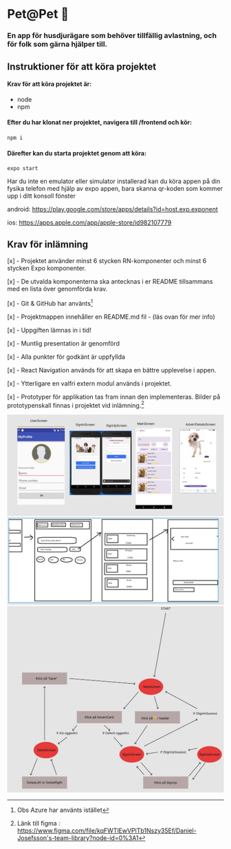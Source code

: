 # Pet@Pet 🐶
### En app för husdjurägare som behöver tillfällig avlastning, och för folk som gärna hjälper till.

## Instruktioner för att köra projektet

#### Krav för att köra projektet är:

* node
* npm

#### Efter du har klonat ner projektet, navigera till /frontend och kör: 
```
npm i
```
#### Därefter kan du starta projektet genom att köra: 
```
expo start
```

Har du inte en emulator eller simulator installerad kan du köra appen på din fysika telefon med hjälp av expo appen, bara skanna qr-koden som kommer upp i ditt konsoll fönster

android: https://play.google.com/store/apps/details?id=host.exp.exponent 

ios: https://apps.apple.com/app/apple-store/id982107779



## Krav för inlämning

[x] - Projektet använder minst 6 stycken RN-komponenter och minst 6 stycken Expo
komponenter.

[x] - De utvalda komponenterna ska antecknas i er README tillsammans med en lista över
genomförda krav.

[x] - Git & GitHub har använts[^1]

[x] - Projektmappen innehåller en README.md fil - (läs ovan för mer info)

[x] - Uppgiften lämnas in i tid!

[x] - Muntlig presentation är genomförd

[x] - Alla punkter för godkänt är uppfyllda

[x] - React Navigation används för att skapa en bättre upplevelse i appen.

[x] - Ytterligare en valfri extern modul används i projektet.

[x] - Prototyper för applikation tas fram innan den implementeras. Bilder på prototypenskall finnas i projektet vid inlämning.[^2]

[^1]: Obs Azure har använts istället
[^2]: Länk till figma : https://www.figma.com/file/kqFWTlEwVPlTb1Nszy35Ef/Daniel-Josefsson's-team-library?node-id=0%3A1


![Screenshot](prototyp.jpg)
![Screenshot](alphaPrototyp.jpg)
![Screenshot](flowPrototyp.jpg)
